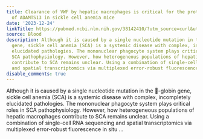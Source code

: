```yaml
---
title: Clearance of VWF by hepatic macrophages is critical for the protective effect
  of ADAMTS13 in sickle cell anemia mice
date: '2023-12-24'
linkTitle: https://pubmed.ncbi.nlm.nih.gov/38142410/?utm_source=curl&utm_medium=rss&utm_campaign=journals&utm_content=7603509&fc=None&ff=20231225170640&v=2.18.0
source: Blood
description: Although it is caused by a single nucleotide mutation in the -globin
  gene, sickle cell anemia (SCA) is a systemic disease with complex, incompletely
  elucidated pathologies. The mononuclear phagocyte system plays critical roles in
  SCA pathophysiology. However, how heterogeneous populations of hepatic macrophages
  contribute to SCA remains unclear. Using a combination of single-cell RNA sequencing
  and spatial transcriptomics via multiplexed error-robust fluorescence in situ ...
disable_comments: true
---
```

Although it is caused by a single nucleotide mutation in the -globin gene, sickle cell anemia (SCA) is a systemic disease with complex, incompletely elucidated pathologies. The mononuclear phagocyte system plays critical roles in SCA pathophysiology. However, how heterogeneous populations of hepatic macrophages contribute to SCA remains unclear. Using a combination of single-cell RNA sequencing and spatial transcriptomics via multiplexed error-robust fluorescence in situ ...